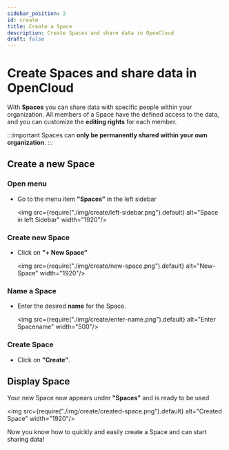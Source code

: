 ```yaml
---
sidebar_position: 2
id: create
title: Create a Space
description: Create Spaces and share data in OpenCloud
draft: false
---
```


# Create Spaces and share data in OpenCloud

With **Spaces** you can share data with specific people within your organization. All members of a Space have the defined access to the data, and you can customize the **editing rights** for each member.

:::important
Spaces can **only be permanently shared within your own organization**.
:::

## Create a new Space

### Open menu

- Go to the menu item **"Spaces”** in the left sidebar

  <img src={require("./img/create/left-sidebar.png").default} alt="Space in left Sidebar" width="1920"/>

### Create new Space

- Click on **"+ New Space”**

  <img src={require("./img/create/new-space.png").default} alt="New-Space" width="1920"/>

### Name a Space

- Enter the desired **name** for the Space.

  <img src={require("./img/create/enter-name.png").default} alt="Enter Spacename" width="500"/>

### Create Space

- Click on **"Create”**.

## Display Space
Your new Space now appears under **"Spaces”** and is ready to be used

<img src={require("./img/create/created-space.png").default} alt="Created Space" width="1920"/>

Now you know how to quickly and easily create a Space and can start sharing data!
